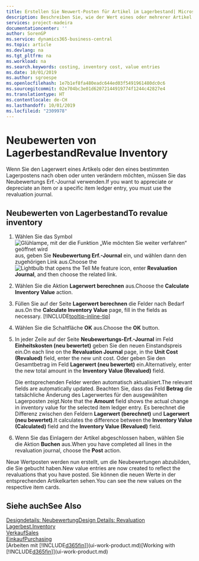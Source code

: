 ```yaml
---
title: Erstellen Sie Neuwert-Posten für Artikel im Lagerbestand| Microsoft Docs
description: Beschreiben Sie, wie der Wert eines oder mehrerer Artikel im Lager abgeschrieben oder neu bewertet wird, indem Sie den aktuellen, berechneten Wert buchen.
services: project-madeira
documentationcenter: ''
author: SorenGP
ms.service: dynamics365-business-central
ms.topic: article
ms.devlang: na
ms.tgt_pltfrm: na
ms.workload: na
ms.search.keywords: costing, inventory cost, value entries
ms.date: 10/01/2019
ms.author: sgroespe
ms.openlocfilehash: 1e7b1ef8fa480eadc644ed03f5491961480dc0c6
ms.sourcegitcommit: 02e704bc3e01d62072144919774f1244c42827e4
ms.translationtype: HT
ms.contentlocale: de-CH
ms.lasthandoff: 10/01/2019
ms.locfileid: "2309978"
---
```

# <a name="revalue-inventory"></a><span data-ttu-id="a1250-103">Neubewerten von Lagerbestand</span><span class="sxs-lookup"><span data-stu-id="a1250-103">Revalue Inventory</span></span>
<span data-ttu-id="a1250-104">Wenn Sie den Lagerwert eines Artikels oder den eines bestimmten Lagerpostens nach oben oder unten verändern möchten, müssen Sie das Neubewertungs Erf.-Journal verwenden.</span><span class="sxs-lookup"><span data-stu-id="a1250-104">If you want to appreciate or depreciate an item or a specific item ledger entry, you must use the revaluation journal.</span></span>

## <a name="to-revalue-inventory"></a><span data-ttu-id="a1250-105">Neubewerten von Lagerbestand</span><span class="sxs-lookup"><span data-stu-id="a1250-105">To revalue inventory</span></span>
1. <span data-ttu-id="a1250-106">Wählen Sie das Symbol ![Glühlampe, mit der die Funktion „Wie möchten Sie weiter verfahren“ geöffnet wird](media/ui-search/search_small.png "Wie möchten Sie weiter verfahren?") aus, geben Sie **Neubewertung Erf.-Journal** ein, und wählen dann den zugehörigen Link aus.</span><span class="sxs-lookup"><span data-stu-id="a1250-106">Choose the ![Lightbulb that opens the Tell Me feature](media/ui-search/search_small.png "Tell me what you want to do") icon, enter **Revaluation Journal**, and then choose the related link.</span></span>
2. <span data-ttu-id="a1250-107">Wählen Sie die Aktion **Lagerwert berechnen** aus.</span><span class="sxs-lookup"><span data-stu-id="a1250-107">Choose the **Calculate Inventory Value** action.</span></span>
3. <span data-ttu-id="a1250-108">Füllen Sie auf der Seite **Lagerwert berechnen** die Felder nach Bedarf aus.</span><span class="sxs-lookup"><span data-stu-id="a1250-108">On the **Calculate Inventory Value** page, fill in the fields as necessary.</span></span> [!INCLUDE[tooltip-inline-tip](includes/tooltip-inline-tip_md.md)]
4. <span data-ttu-id="a1250-109">Wählen Sie die Schaltfläche **OK** aus.</span><span class="sxs-lookup"><span data-stu-id="a1250-109">Choose the **OK** button.</span></span>
5. <span data-ttu-id="a1250-110">In jeder Zeile auf der Seite **Neubewertungs-Erf.-Journal** im Feld **Einheitskosten (neu bewertet)** geben Sie den neuen Einstandspreis ein.</span><span class="sxs-lookup"><span data-stu-id="a1250-110">On each line on the **Revaluation Journal** page, in the **Unit Cost (Revalued)** field, enter the new unit cost.</span></span> <span data-ttu-id="a1250-111">Oder geben Sie den Gesamtbetrag im Feld **Lagerwert (neu bewertet)** ein.</span><span class="sxs-lookup"><span data-stu-id="a1250-111">Alternatively, enter the new total amount in the **Inventory Value (Revalued)** field.</span></span>

    <span data-ttu-id="a1250-112">Die entsprechenden Felder werden automatisch aktualisiert.</span><span class="sxs-lookup"><span data-stu-id="a1250-112">The relevant fields are automatically updated.</span></span> <span data-ttu-id="a1250-113">Beachten Sie, dass das Feld **Betrag** die tatsächliche Änderung des Lagerwertes für den ausgewählten Lagerposten zeigt.</span><span class="sxs-lookup"><span data-stu-id="a1250-113">Note that the **Amount** field shows the actual change in inventory value for the selected item ledger entry.</span></span> <span data-ttu-id="a1250-114">Es berechnet die Differenz zwischen den Feldern **Lagerwert (berechnet)** und **Lagerwert (neu bewertet)**.</span><span class="sxs-lookup"><span data-stu-id="a1250-114">It calculates the difference between the **Inventory Value (Calculated)** field and the **Inventory Value (Revalued)** field.</span></span>
6. <span data-ttu-id="a1250-115">Wenn Sie das Einlagern der Artikel abgeschlossen haben, wählen Sie die Aktion **Buchen** aus.</span><span class="sxs-lookup"><span data-stu-id="a1250-115">When you have completed all lines in the revaluation journal, choose the **Post** action.</span></span>

<span data-ttu-id="a1250-116">Neue Wertposten werden nun erstellt, um die Neubewertungen abzubilden, die Sie gebucht haben.</span><span class="sxs-lookup"><span data-stu-id="a1250-116">New value entries are now created to reflect the revaluations that you have posted.</span></span> <span data-ttu-id="a1250-117">Sie können die neuen Werte in der entsprechenden Artikelkarten sehen.</span><span class="sxs-lookup"><span data-stu-id="a1250-117">You can see the new values on the respective item cards.</span></span>

## <a name="see-also"></a><span data-ttu-id="a1250-118">Siehe auch</span><span class="sxs-lookup"><span data-stu-id="a1250-118">See Also</span></span>
[<span data-ttu-id="a1250-119">Designdetails: Neubewertung</span><span class="sxs-lookup"><span data-stu-id="a1250-119">Design Details: Revaluation</span></span>](design-details-revaluation.md)  
[<span data-ttu-id="a1250-120">Lagerbest.</span><span class="sxs-lookup"><span data-stu-id="a1250-120">Inventory</span></span>](inventory-manage-inventory.md)  
[<span data-ttu-id="a1250-121">Verkauf</span><span class="sxs-lookup"><span data-stu-id="a1250-121">Sales</span></span>](sales-manage-sales.md)  
[<span data-ttu-id="a1250-122">Einkauf</span><span class="sxs-lookup"><span data-stu-id="a1250-122">Purchasing</span></span>](purchasing-manage-purchasing.md)  
<span data-ttu-id="a1250-123">[Arbeiten mit [!INCLUDE[d365fin](includes/d365fin_md.md)]](ui-work-product.md)</span><span class="sxs-lookup"><span data-stu-id="a1250-123">[Working with [!INCLUDE[d365fin](includes/d365fin_md.md)]](ui-work-product.md)</span></span>
